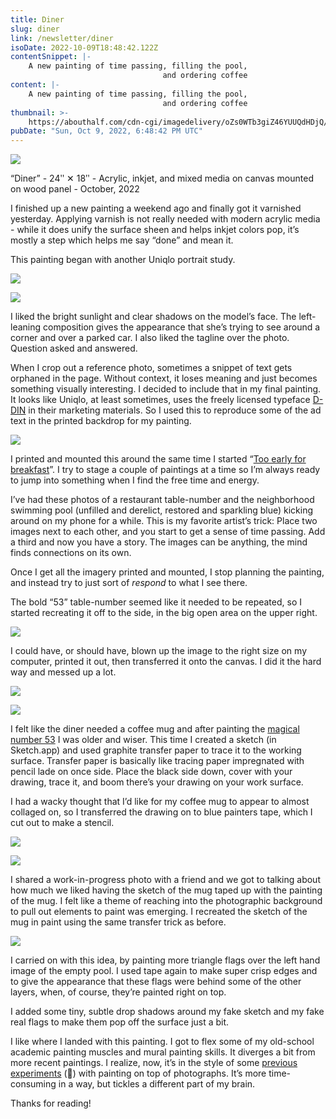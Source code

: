 ```yaml
---
title: Diner
slug: diner
link: /newsletter/diner
isoDate: 2022-10-09T18:48:42.122Z
contentSnippet: |-
    A new painting of time passing, filling the pool,
                                  and ordering coffee
content: |-
    A new painting of time passing, filling the pool,
                                  and ordering coffee
thumbnail: >-
    https://abouthalf.com/cdn-cgi/imagedelivery/oZs0WTb3giZ46YUUQdHDjQ/7f2ac072-dc75-498f-86bb-1f712614de00/width=1200,format=auto
pubDate: "Sun, Oct 9, 2022, 6:48:42 PM UTC"
---
```


![](https://abouthalf.com/cdn-cgi/imagedelivery/oZs0WTb3giZ46YUUQdHDjQ/629c7afb-2a4a-4022-3a0c-cad879b27200/width=1200,format=auto)

“Diner” - 24ʺ ✕ 18ʺ - Acrylic, inkjet, and mixed media on canvas mounted on wood panel - October, 2022

I finished up a new painting a weekend ago and finally got it varnished yesterday. Applying varnish is not really needed with modern acrylic media - while it does unify the surface sheen and helps inkjet colors pop, it’s mostly a step which helps me say “done” and mean it.

This painting began with another Uniqlo portrait study.

![](https://abouthalf.com/cdn-cgi/imagedelivery/oZs0WTb3giZ46YUUQdHDjQ/3ea14e7a-003e-477d-1d27-4a10cf15ae00/width=1200,format=auto)

![](https://abouthalf.com/cdn-cgi/imagedelivery/oZs0WTb3giZ46YUUQdHDjQ/47d94ddc-05bf-418b-722e-5ca5df15b300/width=1200,format=auto)

I liked the bright sunlight and clear shadows on the model’s face. The left-leaning composition gives the appearance that she’s trying to see around a corner and over a parked car. I also liked the tagline over the photo. Question asked and answered.

When I crop out a reference photo, sometimes a snippet of text gets orphaned in the page. Without context, it loses meaning and just becomes something visually interesting. I decided to include that in my final painting. It looks like Uniqlo, at least sometimes, uses the freely licensed typeface [D-DIN](https://hyperpix.net/fonts/uniqlo-font/) in their marketing materials. So I used this to reproduce some of the ad text in the printed backdrop for my painting.

![](https://abouthalf.com/cdn-cgi/imagedelivery/oZs0WTb3giZ46YUUQdHDjQ/ba535273-a498-40c2-5ba8-a5672db06300/width=1200,format=auto)

I printed and mounted this around the same time I started “[Too early for breakfast](https://abouthalf.substack.com/p/measure-once-cut-twice)”. I try to stage a couple of paintings at a time so I’m always ready to jump into something when I find the free time and energy.

I’ve had these photos of a restaurant table-number and the neighborhood swimming pool (unfilled and derelict, restored and sparkling blue) kicking around on my phone for a while. This is my favorite artist’s trick: Place two images next to each other, and you start to get a sense of time passing. Add a third and now you have a story. The images can be anything, the mind finds connections on its own.

Once I get all the imagery printed and mounted, I stop planning the painting, and instead try to just sort of _respond_ to what I see there.

The bold “53” table-number seemed like it needed to be repeated, so I started recreating it off to the side, in the big open area on the upper right.

![](https://abouthalf.com/cdn-cgi/imagedelivery/oZs0WTb3giZ46YUUQdHDjQ/5b358134-619a-43a2-abfc-b07053828900/width=1200,format=auto)

I could have, or should have, blown up the image to the right size on my computer, printed it out, then transferred it onto the canvas. I did it the hard way and messed up a lot.

![](https://abouthalf.com/cdn-cgi/imagedelivery/oZs0WTb3giZ46YUUQdHDjQ/f14686bd-0b94-466d-59cd-3eb6ce0ec800/width=1200,format=auto)

![](https://abouthalf.com/cdn-cgi/imagedelivery/oZs0WTb3giZ46YUUQdHDjQ/cae07d47-c86b-45ec-23f2-11e27aa21600/width=1200,format=auto)

I felt like the diner needed a coffee mug and after painting the [magical number 53](https://en.wikipedia.org/wiki/Herbie) I was older and wiser. This time I created a sketch (in Sketch.app) and used graphite transfer paper to trace it to the working surface. Transfer paper is basically like tracing paper impregnated with pencil lade on once side. Place the black side down, cover with your drawing, trace it, and boom there’s your drawing on your work surface.

I had a wacky thought that I’d like for my coffee mug to appear to almost collaged on, so I transferred the drawing on to blue painters tape, which I cut out to make a stencil.

![](https://abouthalf.com/cdn-cgi/imagedelivery/oZs0WTb3giZ46YUUQdHDjQ/fae82d20-6675-49a0-0986-3e77c4c4cc00/width=1200,format=auto)

![](https://abouthalf.com/cdn-cgi/imagedelivery/oZs0WTb3giZ46YUUQdHDjQ/7fcd3a3a-0c53-4998-1add-bc1ccec75100/width=1200,format=auto)

I shared a work-in-progress photo with a friend and we got to talking about how much we liked having the sketch of the mug taped up with the painting of the mug. I felt like a theme of reaching into the photographic background to pull out elements to paint was emerging. I recreated the sketch of the mug in paint using the same transfer trick as before.

![](https://abouthalf.com/cdn-cgi/imagedelivery/oZs0WTb3giZ46YUUQdHDjQ/6221c218-c7bc-46ac-8c0a-dac4434fa700/width=1200,format=auto)

I carried on with this idea, by painting more triangle flags over the left hand image of the empty pool. I used tape again to make super crisp edges and to give the appearance that these flags were behind some of the other layers, when, of course, they’re painted right on top.

I added some tiny, subtle drop shadows around my fake sketch and my fake real flags to make them pop off the surface just a bit.

I like where I landed with this painting. I got to flex some of my old-school academic painting muscles and mural painting skills. It diverges a bit from more recent paintings. I realize, now, it’s in the style of some [previous experiments](https://abouthalf.substack.com/p/let-s-meat-on-the-street) (🥩) with painting on top of photographs. It’s more time-consuming in a way, but tickles a different part of my brain.

Thanks for reading!
